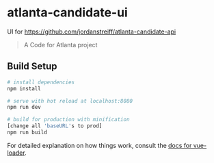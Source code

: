 
# atlanta-candidate-ui
UI for https://github.com/jordanstreiff/atlanta-candidate-api

> A Code for Atlanta project

## Build Setup

``` bash
# install dependencies
npm install

# serve with hot reload at localhost:8080
npm run dev

# build for production with minification
[change all 'baseURL's to prod]
npm run build
```

For detailed explanation on how things work, consult the [docs for vue-loader](http://vuejs.github.io/vue-loader).
